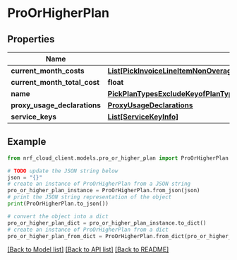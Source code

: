 # ProOrHigherPlan


## Properties

Name | Type | Description | Notes
------------ | ------------- | ------------- | -------------
**current_month_costs** | [**List[PickInvoiceLineItemNonOverageExcludeKeyofInvoiceLineItemNonOverageType]**](PickInvoiceLineItemNonOverageExcludeKeyofInvoiceLineItemNonOverageType.md) |  | [optional] 
**current_month_total_cost** | **float** |  | [optional] 
**name** | [**PickPlanTypesExcludeKeyofPlanTypesDEVELOPER**](PickPlanTypesExcludeKeyofPlanTypesDEVELOPER.md) |  | 
**proxy_usage_declarations** | [**ProxyUsageDeclarations**](ProxyUsageDeclarations.md) |  | 
**service_keys** | [**List[ServiceKeyInfo]**](ServiceKeyInfo.md) |  | [optional] 

## Example

```python
from nrf_cloud_client.models.pro_or_higher_plan import ProOrHigherPlan

# TODO update the JSON string below
json = "{}"
# create an instance of ProOrHigherPlan from a JSON string
pro_or_higher_plan_instance = ProOrHigherPlan.from_json(json)
# print the JSON string representation of the object
print(ProOrHigherPlan.to_json())

# convert the object into a dict
pro_or_higher_plan_dict = pro_or_higher_plan_instance.to_dict()
# create an instance of ProOrHigherPlan from a dict
pro_or_higher_plan_from_dict = ProOrHigherPlan.from_dict(pro_or_higher_plan_dict)
```
[[Back to Model list]](../README.md#documentation-for-models) [[Back to API list]](../README.md#documentation-for-api-endpoints) [[Back to README]](../README.md)


